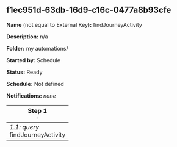 ## f1ec951d-63db-16d9-c16c-0477a8b93cfe

**Name** (not equal to External Key)**:** findJourneyActivity

**Description:** n/a

**Folder:** my automations/

**Started by:** Schedule

**Status:** Ready

**Schedule:** Not defined

**Notifications:** _none_


| Step 1<br>_<small>-</small>_ |
| --- |
| _1.1: query_<br>findJourneyActivity |
